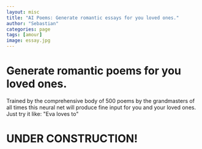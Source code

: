 ```yaml
---
layout: misc
title: "AI Poems: Generate romantic essays for you loved ones."
author: "Sebastian"
categories: page
tags: [amour]
image: essay.jpg
---
```

# Generate romantic poems for you loved ones.
Trained by the comprehensive body of 500 poems by the grandmasters of all times this neural net will produce fine input for you and your loved ones.
Just try it like: "Eva loves to"

# UNDER CONSTRUCTION!
